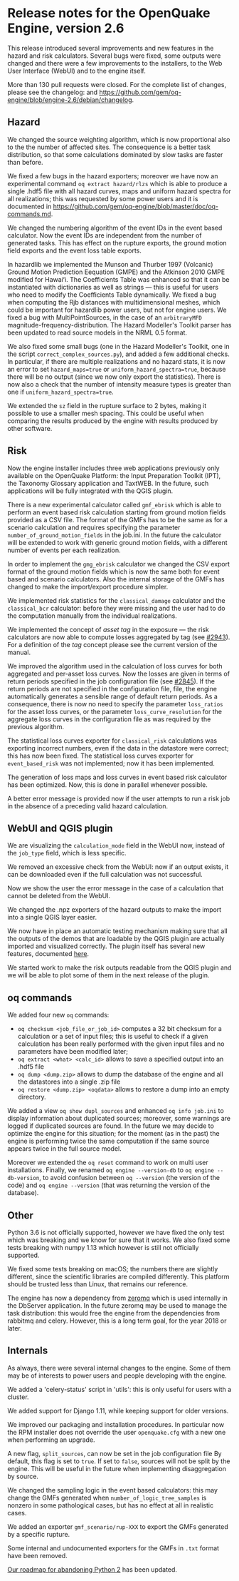 Release notes for the OpenQuake Engine, version 2.6
===================================================

This release introduced several improvements and new features in the
hazard and risk calculators. Several bugs were fixed, some outputs
were changed and there were a few improvements to the installers, to
the Web User Interface (WebUI) and to the engine itself.

More than 130 pull requests were closed. For the complete list of
changes, please see the changelog:
and https://github.com/gem/oq-engine/blob/engine-2.6/debian/changelog.

Hazard
---------------

We changed the source weighting algorithm, which is now proportional also to the
the number of affected sites. The consequence is a better task distribution,
so that some calculations dominated by slow tasks are faster than before.

We fixed a few bugs in the hazard exporters; moreover we have now an
experimental command `oq extract hazard/rlzs` which is able to produce
a single .hdf5 file with all hazard curves, maps and
uniform hazard spectra for all realizations; this was requested by
some power users and it is documented in
https://github.com/gem/oq-engine/blob/master/doc/oq-commands.md.

We changed the numbering algorithm of the event IDs in the event based
calculator. Now the event IDs are independent from the number of generated
tasks. This has effect on the rupture exports, the ground motion field exports
and the event loss table exports.

In hazardlib we implemented the Munson and Thurber 1997 (Volcanic)
Ground Motion Prediction Eequation (GMPE) and the Atkinson 2010 GMPE
modified for Hawaiʻi. The Coefficients Table was enhanced so that it can be
instantiated with dictionaries as well as strings — this is useful
for users who need to modify the Coefficients Table dynamically.
We fixed a bug when computing the Rjb distances with multidimensional
meshes, which could be important for hazardlib power users, but not for engine
users. We fixed a bug with MultiPointSources, in the case of an `arbitraryMFD`
magnitude-frequency-distribution. The Hazard Modeller's Toolkit parser has
been updated to read source models in the NRML 0.5 format.

We also fixed some small bugs (one in the Hazard Modeller's Toolkit,
one in the script `correct_complex_sources.py`), and added a few additional
checks. In particular, if there are multiple realizations and no hazard stats,
it is now an error to set `hazard_maps=true` or `uniform_hazard_spectra=true`,
because there will be no output (since we now only export the statistics).
There is now also a check that the number of intensity measure types
is greater than one if `uniform_hazard_spectra=true`.

We extended the `sz` field in the rupture surface to 2 bytes, making it
possible to use a smaller mesh spacing. This could be useful when 
comparing the results produced by the engine with results produced 
by other software.

Risk
--------------

Now the engine installer includes three web applications previously
only available on the OpenQuake Platform: the Input Preparation
Toolkit (IPT), the Taxonomy Glossary application and TaxtWEB. In the
future, such applications will be fully integrated with the QGIS
plugin.

There is a new experimental calculator called `gmf_ebrisk` which is able to
perform an event based risk calculation starting from ground motion fields
provided as a CSV file. The format of the GMFs has to be the same as for
a scenario calculation and requires specifying the parameter
`number_of_ground_motion_fields` in the job.ini. In the future the calculator
will be extended to work with generic ground motion fields, with a different
number of events per each realization.

In order to implement the `gmg_ebrisk` calculator we changed the
CSV export format of the ground motion fields which is
now the same both for event based and scenario calculators. Also the
internal storage of the GMFs has changed to make the import/export
procedure simpler.

We implemented risk statistics for the `classical_damage` calculator
and the `classical_bcr` calculator: before they were missing and the
user had to do the computation manually from the individual realizations.

We implemented the concept of *asset tag* in the exposure — the
risk calculators are now able to compute losses aggregated by tag 
(see [#2943](https://github.com/gem/oq-engine/pull/2943)).
For a definition of the *tag* concept please see the current version
of the manual.

We improved the algorithm used in the calculation of loss curves for both
aggregated and per-asset loss curves. Now the losses are given in terms of
return periods specified in the job configuration file 
(see [#2845](https://github.com/gem/oq-engine/pull/2845)). 
If the return periods are not specified in the configuration file, 
file, the engine automatically generates a sensible range of default return
periods. As a consequence, there is now no need to specify the 
parameter `loss_ratios` for the asset loss curves, 
or the parameter `loss_curve_resolution` for the aggregate
loss curves in the configuration file as was required by the previous algorithm.

The statistical loss curves exporter for `classical_risk` calculations
was exporting incorrect numbers, even if the data in the datastore were
correct; this has now been fixed. The statistical loss curves exporter for
`event_based_risk` was not implemented; now it has been implemented.

The generation of loss maps and loss curves in event based risk 
calculator has been optimized. Now, this is done in parallel whenever possible.

A better error message is provided now if the user attempts to run a 
risk job in the absence of a preceding valid hazard calculation.

WebUI and QGIS plugin
---------------------

We are visualizing the `calculation_mode` field in the WebUI now,
instead of the `job_type` field, which is less specific.

We removed an excessive check from the WebUI: now if an output exists,
it can be downloaded even if the full calculation was not successful.

Now we show the user the error message in the case of a calculation
that cannot be deleted from the WebUI.

We changed the .npz exporters of the hazard outputs to make the import
into a single QGIS layer easier.

We now have in place an automatic testing mechanism making sure that
all the outputs of the demos that are loadable by the QGIS plugin are
actually imported and visualized correctly. The plugin itself has several
new features, documented [here](https://plugins.qgis.org/plugins/svir/version/2.6.1/).

We started work to make the risk outputs readable from the QGIS
plugin and we will be able to plot some of them in the next release of
the plugin.

oq commands
---------------

We added four new `oq` commands:

- `oq checksum <job_file_or_job_id>` computes a 32 bit checksum for a
   calculation or a set of input files; this is useful to check if a
   given calculation has been really performed with the given input files
   and no parameters have been modified later;
- `oq extract <what> <calc_id>` allows to save a specified output into an
  .hdf5 file
- `oq dump <dump.zip>` allows to dump the database of the engine and all
  the datastores into a single .zip file
- `oq restore <dump.zip> <oqdata>` allows to restore a dump into an empty
  directory.

We added a view `oq show dupl_sources` and enhanced `oq info
job.ini` to display information about duplicated sources; moreover,
some warnings are logged if duplicated sources are found. In the
future we may decide to optimize the engine for this situation; for
the moment (as in the past) the engine is performing twice the same
computation if the same source appears twice in the full source model.

Moreover we extended the `oq reset` command to work on multi user
installations. Finally, we renamed `oq engine --version-db` to `oq engine
--db-version`, to avoid confusion between `oq --version` (the version
of the code) and `oq engine --version` (that was returning the version
of the database).

Other
-----

Python 3.6 is not officially supported, however we have fixed the only test
which was breaking and we know for sure that it works. We also fixed some
tests breaking with numpy 1.13 which however is still not officially supported.

We fixed some tests breaking on macOS; the numbers there are slightly
different, since the scientific libraries are compiled differently.
This platform should be trusted less than Linux, that remains our reference.

The engine has now a dependency from [zeromq](http://zeromq.org/) which is
used internally in the DbServer application. In the future zeromq may be
used to manage the task distribution: this would free the engine
from the dependencies from rabbitmq and celery. However, this is a long
term goal, for the year 2018 or later.

Internals
---------

As always, there were several internal changes to the engine. Some of
them may be of interests to power users and people developing with the
engine.

We added a 'celery-status' script in 'utils': this is only useful
for users with a cluster.

We added support for Django 1.11, while keeping support for older versions.

We improved our packaging and installation procedures. In particular now
the RPM installer does not override the user `openquake.cfg` with a new
one when performing an upgrade.

A new flag, `split_sources`, can now be set in the job configuration file
By default, this flag is set to `true`. If set to `false`, sources will not 
be split by the engine. This will be useful in the future
when implementing disaggregation by source.

We changed the sampling logic in the event based calculators: this may change
the GMFs generated when `number_of_logic_tree_samples` is nonzero in some
pathological cases, but has no effect at all in realistic cases.

We added an exporter `gmf_scenario/rup-XXX` to export the GMFs generated
by a specific rupture.

Some internal and undocumented exporters for the GMFs in `.txt` format
have been removed.

[Our roadmap for abandoning Python 2](https://github.com/gem/oq-engine/issues/2803) has been updated.
